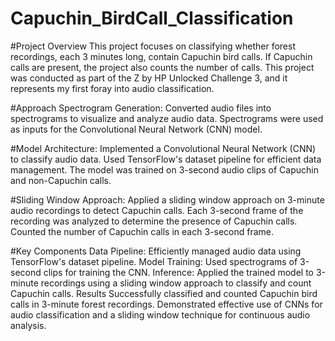 # Capuchin_BirdCall_Classification

#Project Overview
This project focuses on classifying whether forest recordings, each 3 minutes long, contain Capuchin bird calls. If Capuchin calls are present, the project also counts the number of calls. This project was conducted as part of the Z by HP Unlocked Challenge 3, and it represents my first foray into audio classification.

#Approach
Spectrogram Generation:
Converted audio files into spectrograms to visualize and analyze audio data.
Spectrograms were used as inputs for the Convolutional Neural Network (CNN) model.

#Model Architecture:
Implemented a Convolutional Neural Network (CNN) to classify audio data.
Used TensorFlow's dataset pipeline for efficient data management.
The model was trained on 3-second audio clips of Capuchin and non-Capuchin calls.

#Sliding Window Approach:
Applied a sliding window approach on 3-minute audio recordings to detect Capuchin calls.
Each 3-second frame of the recording was analyzed to determine the presence of Capuchin calls.
Counted the number of Capuchin calls in each 3-second frame.

#Key Components
Data Pipeline: Efficiently managed audio data using TensorFlow's dataset pipeline.
Model Training: Used spectrograms of 3-second clips for training the CNN.
Inference: Applied the trained model to 3-minute recordings using a sliding window approach to classify and count Capuchin calls.
Results
Successfully classified and counted Capuchin bird calls in 3-minute forest recordings.
Demonstrated effective use of CNNs for audio classification and a sliding window technique for continuous audio analysis.

